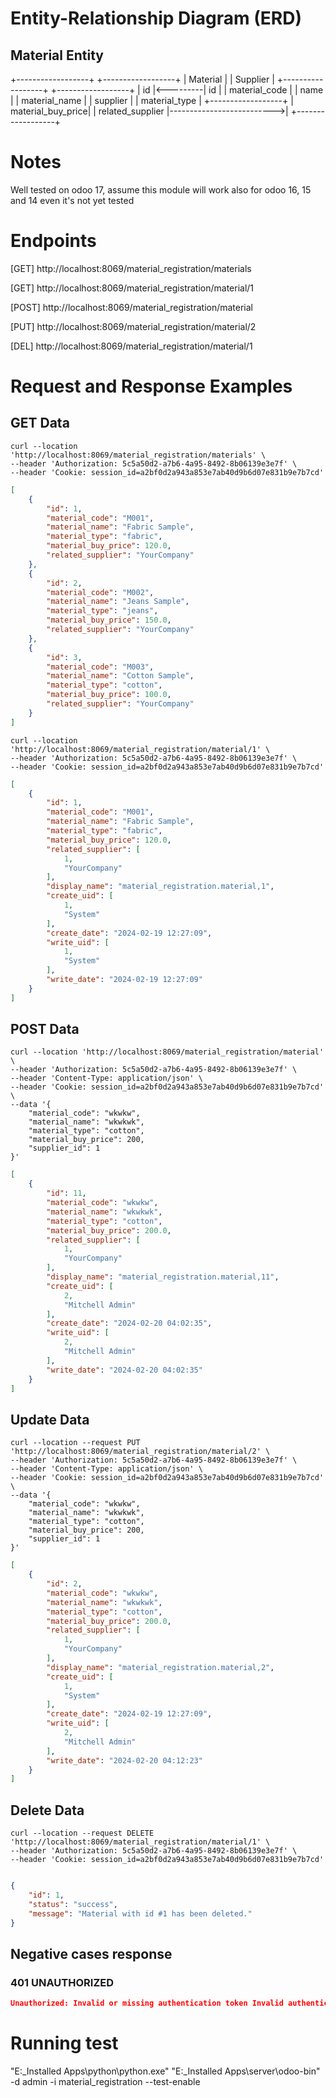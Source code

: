 # Entity-Relationship Diagram (ERD)

## Material Entity
+------------------+          +------------------+
|     Material     |          |     Supplier     |
+------------------+          +------------------+
| id               |<---------| id               |
| material_code    |          | name             |
| material_name    |          | supplier         |
| material_type    |          +------------------+
| material_buy_price|
| related_supplier |-------------------------->|
+------------------+


# Notes
Well tested on odoo 17, assume this module will work also for odoo 16, 15 and 14 even it's not yet tested

# Endpoints
[GET] http://localhost:8069/material_registration/materials

[GET] http://localhost:8069/material_registration/material/1

[POST] http://localhost:8069/material_registration/material

[PUT] http://localhost:8069/material_registration/material/2

[DEL] http://localhost:8069/material_registration/material/1


# Request and Response Examples
## GET Data
```curl
curl --location 'http://localhost:8069/material_registration/materials' \
--header 'Authorization: 5c5a50d2-a7b6-4a95-8492-8b06139e3e7f' \
--header 'Cookie: session_id=a2bf0d2a943a853e7ab40d9b6d07e831b9e7b7cd'
```

```json
[
    {
        "id": 1,
        "material_code": "M001",
        "material_name": "Fabric Sample",
        "material_type": "fabric",
        "material_buy_price": 120.0,
        "related_supplier": "YourCompany"
    },
    {
        "id": 2,
        "material_code": "M002",
        "material_name": "Jeans Sample",
        "material_type": "jeans",
        "material_buy_price": 150.0,
        "related_supplier": "YourCompany"
    },
    {
        "id": 3,
        "material_code": "M003",
        "material_name": "Cotton Sample",
        "material_type": "cotton",
        "material_buy_price": 100.0,
        "related_supplier": "YourCompany"
    }
]
```

```curl
curl --location 'http://localhost:8069/material_registration/material/1' \
--header 'Authorization: 5c5a50d2-a7b6-4a95-8492-8b06139e3e7f' \
--header 'Cookie: session_id=a2bf0d2a943a853e7ab40d9b6d07e831b9e7b7cd'
```

```json
[
    {
        "id": 1,
        "material_code": "M001",
        "material_name": "Fabric Sample",
        "material_type": "fabric",
        "material_buy_price": 120.0,
        "related_supplier": [
            1,
            "YourCompany"
        ],
        "display_name": "material_registration.material,1",
        "create_uid": [
            1,
            "System"
        ],
        "create_date": "2024-02-19 12:27:09",
        "write_uid": [
            1,
            "System"
        ],
        "write_date": "2024-02-19 12:27:09"
    }
]
```

## POST Data
```curl
curl --location 'http://localhost:8069/material_registration/material' \
--header 'Authorization: 5c5a50d2-a7b6-4a95-8492-8b06139e3e7f' \
--header 'Content-Type: application/json' \
--header 'Cookie: session_id=a2bf0d2a943a853e7ab40d9b6d07e831b9e7b7cd' \
--data '{
    "material_code": "wkwkw",
    "material_name": "wkwkwk",
    "material_type": "cotton",
    "material_buy_price": 200,
    "supplier_id": 1
}'
```

```json
[
    {
        "id": 11,
        "material_code": "wkwkw",
        "material_name": "wkwkwk",
        "material_type": "cotton",
        "material_buy_price": 200.0,
        "related_supplier": [
            1,
            "YourCompany"
        ],
        "display_name": "material_registration.material,11",
        "create_uid": [
            2,
            "Mitchell Admin"
        ],
        "create_date": "2024-02-20 04:02:35",
        "write_uid": [
            2,
            "Mitchell Admin"
        ],
        "write_date": "2024-02-20 04:02:35"
    }
]
```


## Update Data
```curl
curl --location --request PUT 'http://localhost:8069/material_registration/material/2' \
--header 'Authorization: 5c5a50d2-a7b6-4a95-8492-8b06139e3e7f' \
--header 'Content-Type: application/json' \
--header 'Cookie: session_id=a2bf0d2a943a853e7ab40d9b6d07e831b9e7b7cd' \
--data '{
    "material_code": "wkwkw",
    "material_name": "wkwkwk",
    "material_type": "cotton",
    "material_buy_price": 200,
    "supplier_id": 1
}'
```

```json
[
    {
        "id": 2,
        "material_code": "wkwkw",
        "material_name": "wkwkwk",
        "material_type": "cotton",
        "material_buy_price": 200.0,
        "related_supplier": [
            1,
            "YourCompany"
        ],
        "display_name": "material_registration.material,2",
        "create_uid": [
            1,
            "System"
        ],
        "create_date": "2024-02-19 12:27:09",
        "write_uid": [
            2,
            "Mitchell Admin"
        ],
        "write_date": "2024-02-20 04:12:23"
    }
]
```

## Delete Data
```curl
curl --location --request DELETE 'http://localhost:8069/material_registration/material/1' \
--header 'Authorization: 5c5a50d2-a7b6-4a95-8492-8b06139e3e7f' \
--header 'Cookie: session_id=a2bf0d2a943a853e7ab40d9b6d07e831b9e7b7cd'
```

```json

{
    "id": 1,
    "status": "success",
    "message": "Material with id #1 has been deleted."
}
```

## Negative cases response
### 401 UNAUTHORIZED
```json
Unauthorized: Invalid or missing authentication token Invalid authentication token
```

# Running test
"E:\_Installed Apps\python\python.exe" "E:\_Installed Apps\server\odoo-bin" -d admin -i material_registration --test-enable
